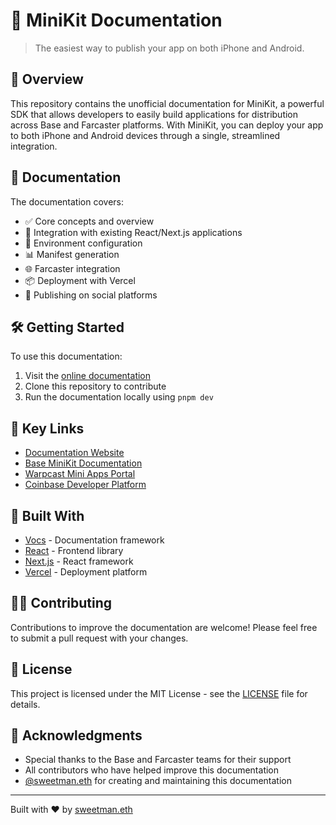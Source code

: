 # 📱 MiniKit Documentation

> The easiest way to publish your app on both iPhone and Android.

## 🚀 Overview

This repository contains the unofficial documentation for MiniKit, a powerful SDK that allows developers to easily build applications for distribution across Base and Farcaster platforms. With MiniKit, you can deploy your app to both iPhone and Android devices through a single, streamlined integration.

## 📝 Documentation

The documentation covers:

- ✅ Core concepts and overview
- 🔄 Integration with existing React/Next.js applications
- 🔧 Environment configuration
- 📊 Manifest generation
- 🌐 Farcaster integration
- 📦 Deployment with Vercel
- 📣 Publishing on social platforms

## 🛠️ Getting Started

To use this documentation:

1. Visit the [online documentation](https://docs-minikit.vercel.app/)
2. Clone this repository to contribute
3. Run the documentation locally using `pnpm dev`

## 🔗 Key Links

- [Documentation Website](https://docs-minikit.vercel.app/)
- [Base MiniKit Documentation](https://docs.base.org/builderkits/minikit/overview?utm_source=sweetman&utm_medium=x&utm_campaign=minikit2&utm_id=ddr)
- [Warpcast Mini Apps Portal](https://warpcast.com/~/developers/mini-apps/)
- [Coinbase Developer Platform](https://www.coinbase.com/en-nl/developer-platform)

## 🧰 Built With

- [Vocs](https://vocs.dev/) - Documentation framework
- [React](https://reactjs.org/) - Frontend library
- [Next.js](https://nextjs.org/) - React framework
- [Vercel](https://vercel.com/) - Deployment platform

## 👨‍💻 Contributing

Contributions to improve the documentation are welcome! Please feel free to submit a pull request with your changes.

## 📄 License

This project is licensed under the MIT License - see the [LICENSE](LICENSE) file for details.

## 🙏 Acknowledgments

- Special thanks to the Base and Farcaster teams for their support
- All contributors who have helped improve this documentation
- [@sweetman.eth](https://warpcast.com/sweetman.eth) for creating and maintaining this documentation

---

Built with ❤️ by [sweetman.eth](https://warpcast.com/sweetman.eth)

